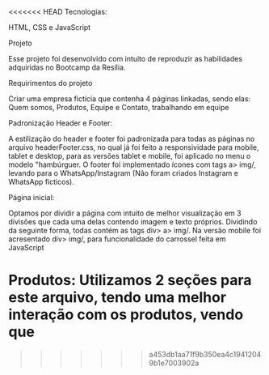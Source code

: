 <<<<<<< HEAD
Tecnologias:

HTML, CSS e JavaScript

Projeto

Esse projeto foi desenvolvido com intuito de reproduzir as habilidades adquiridas no Bootcamp da Resília. 

Requirimentos do projeto

Criar uma empresa fictícia que contenha 4 páginas linkadas, sendo elas: Quem somos, Produtos, Equipe e Contato, trabalhando em equipe 

Padronização Header e Footer:

A estilização do header e footer foi padronizada para todas as páginas no arquivo headerFooter.css, no qual já foi feito a responsividade para mobile, tablet e desktop, para as versões tablet e mobile, foi aplicado no menu o modelo "hambúrguer. O footer foi implementado ícones com tags a> img/, levando para o WhatsApp/Instagram (Não foram criados Instagram e WhatsApp ficticos).


Página inicial:

Optamos por dividir a página com intuito de melhor visualização em 3 divisões que cada uma delas contendo imagem e texto próprios. Dividindo da seguinte forma, todas contém as tags div> a> img/. Na versão mobile foi acresentado div> img/, para funcionalidade do carrossel feita em JavaScript

Produtos:
Utilizamos 2 seções para este arquivo, tendo uma melhor interação com os produtos, vendo que
=======


>>>>>>> a453db1aa71f9b350ea4c19412049b1e7003902a
